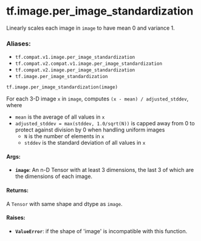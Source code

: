 <div itemscope itemtype="http://developers.google.com/ReferenceObject">
<meta itemprop="name" content="tf.image.per_image_standardization" />
<meta itemprop="path" content="Stable" />
</div>

# tf.image.per_image_standardization

Linearly scales each image in `image` to have mean 0 and variance 1.

### Aliases:

* `tf.compat.v1.image.per_image_standardization`
* `tf.compat.v2.compat.v1.image.per_image_standardization`
* `tf.compat.v2.image.per_image_standardization`
* `tf.image.per_image_standardization`

``` python
tf.image.per_image_standardization(image)
```

<!-- Placeholder for "Used in" -->

For each 3-D image `x` in `image`, computes `(x - mean) / adjusted_stddev`,
where

- `mean` is the average of all values in `x`
- `adjusted_stddev = max(stddev, 1.0/sqrt(N))` is capped away from 0 to
  protect against division by 0 when handling uniform images
  - `N` is the number of elements in `x`
  - `stddev` is the standard deviation of all values in `x`

#### Args:


* <b>`image`</b>: An n-D Tensor with at least 3 dimensions, the last 3 of which are the
  dimensions of each image.


#### Returns:

A `Tensor` with same shape and dtype as `image`.



#### Raises:


* <b>`ValueError`</b>: if the shape of 'image' is incompatible with this function.